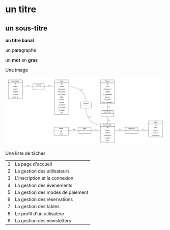 # un titre

## un sous-titre

**un titre banal**

un paragraphe

un **mot** en **gras**

Une image

![](./docs/schemas/entities/MCD.png)

Une liste de tâches

|||
|-|-|
|1|La page d'accueil|
|2|La gestion des utilisateurs|
|3|L'inscription et la connexion|
|4|La gestion des événements|
|5|La gestion des modes de paiement|
|6|La gestion des réservations|
|7|La gestion des tables|
|8|Le profil d'un utilisateur|
|9|La gestion des newsletters|